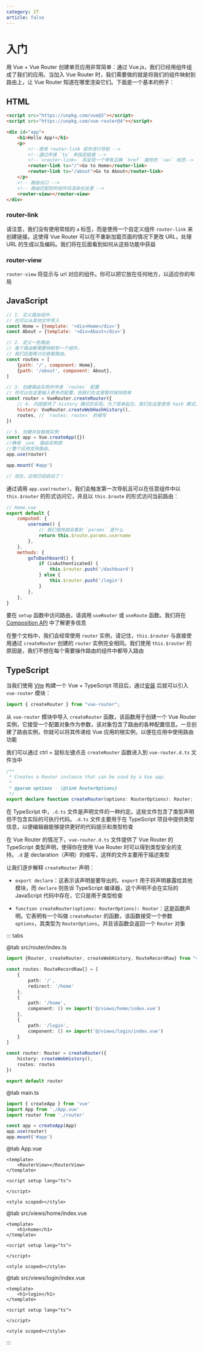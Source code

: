 ```yaml
---
category: IT
article: false
---
```


# 入门

用 Vue + Vue Router 创建单页应用非常简单：通过 Vue.js，我们已经用组件组成了我们的应用。当加入 Vue Router 时，我们需要做的就是将我们的组件映射到路由上，让 Vue Router 知道在哪里渲染它们。下面是一个基本的例子：

## HTML

```html
<script src="https://unpkg.com/vue@3"></script>
<script src="https://unpkg.com/vue-router@4"></script>

<div id="app">
    <h1>Hello App!</h1>
    <p>
        <!--使用 router-link 组件进行导航 -->
        <!--通过传递 `to` 来指定链接 -->
        <!--`<router-link>` 将呈现一个带有正确 `href` 属性的 `<a>` 标签-->
        <router-link to="/">Go to Home</router-link>
        <router-link to="/about">Go to About</router-link>
    </p>
    <!-- 路由出口 -->
    <!-- 路由匹配到的组件将渲染在这里 -->
    <router-view></router-view>
</div>
```

### router-link

请注意，我们没有使用常规的 `a` 标签，而是使用一个自定义组件 `router-link` 来创建链接。这使得 Vue Router 可以在不重新加载页面的情况下更改 URL，处理 URL 的生成以及编码。我们将在后面看到如何从这些功能中获益

### router-view

`router-view` 将显示与 url 对应的组件。你可以把它放在任何地方，以适应你的布局

## JavaScript

```js
// 1. 定义路由组件.
// 也可以从其他文件导入
const Home = {template: '<div>Home</div>'}
const About = {template: '<div>About</div>'}

// 2. 定义一些路由
// 每个路由都需要映射到一个组件。
// 我们后面再讨论嵌套路由。
const routes = [
    {path: '/', component: Home},
    {path: '/about', component: About},
]

// 3. 创建路由实例并传递 `routes` 配置
// 你可以在这里输入更多的配置，但我们在这里暂时保持简单
const router = VueRouter.createRouter({
    // 4. 内部提供了 history 模式的实现。为了简单起见，我们在这里使用 hash 模式。
    history: VueRouter.createWebHashHistory(),
    routes, // `routes: routes` 的缩写
})

// 5. 创建并挂载根实例
const app = Vue.createApp({})
//确保 _use_ 路由实例使
//整个应用支持路由。
app.use(router)

app.mount('#app')

// 现在，应用已经启动了！
```

通过调用 `app.use(router)`，我们会触发第一次导航且可以在任意组件中以 `this.$router` 的形式访问它，并且以 `this.$route` 的形式访问当前路由：

```js
// Home.vue
export default {
    computed: {
        username() {
            // 我们很快就会看到 `params` 是什么
            return this.$route.params.username
        },
    },
    methods: {
        goToDashboard() {
            if (isAuthenticated) {
                this.$router.push('/dashboard')
            } else {
                this.$router.push('/login')
            }
        },
    },
}
```

要在 `setup` 函数中访问路由，请调用 `useRouter` 或 `useRoute` 函数。我们将在 [Composition API](#待更新) 中了解更多信息

在整个文档中，我们会经常使用 `router` 实例，请记住，`this.$router` 与直接使用通过 `createRouter` 创建的 `router` 实例完全相同。我们使用 `this.$router` 的原因是，我们不想在每个需要操作路由的组件中都导入路由

## TypeScript

当我们使用 [Vite](/it/vite/guide/) 构建一个 Vue + TypeScript 项目后，通过[安装](../start/installation.md) 后就可以引入 `vue-router` 模块：

```ts
import { createRouter } from "vue-router";
```

从 `vue-router` 模块中导入 `createRouter` 函数，该函数用于创建一个 Vue Router 实例，它接受一个配置对象作为参数，该对象包含了路由的各种配置信息。一旦创建了路由实例，你就可以将其传递给 Vue 应用的根实例，以便在应用中使用路由功能

我们可以通过 ctrl + 鼠标左键点击 `createRouter` 函数进入到 `vue-router.d.ts` 文件当中

```ts
/**
 * Creates a Router instance that can be used by a Vue app.
 *
 * @param options - {@link RouterOptions}
 */
export declare function createRouter(options: RouterOptions): Router;
```

在 TypeScript 中，`.d.ts` 文件是声明文件的一种约定。这些文件包含了类型声明但不包含实际的可执行代码。`.d.ts` 文件主要用于在 TypeScript 项目中提供类型信息，以便编辑器能够提供更好的代码提示和类型检查

在 Vue Router 的情况下，`vue-router.d.ts` 文件提供了 Vue Router 的 TypeScript 类型声明，使得你在使用 Vue Router 时可以得到类型安全的支持。`.d` 是 declaration（声明）的缩写，这样的文件主要用于描述类型

让我们逐步解释 `createRouter` 声明：

- `export declare`：这表示该声明是要导出的。`export` 用于将声明暴露给其他模块，而 `declare` 则告诉 TypeScript 编译器，这个声明不会在实际的 JavaScript 代码中存在，它只是用于类型检查

- `function createRouter(options: RouterOptions): Router`：这是函数声明。它表明有一个叫做 `createRouter` 的函数，该函数接受一个参数 `options`，其类型为 `RouterOptions`，并且该函数会返回一个 `Router` 对象

::: tabs

@tab src/router/index.ts

```ts
import {Router, createRouter, createWebHistory, RouteRecordRaw} from "vue-router";

const routes: RouteRecordRaw[] = [
    {
        path: '/',
        redirect: '/home'
    },
    {
        path: '/home',
        component: () => import('@/views/home/index.vue')
    },
    {
        path: '/login',
        component: () => import('@/views/login/index.vue')
    }
]

const router: Router = createRouter({
    history: createWebHistory(),
    routes: routes
})

export default router
```

@tab main.ts

```ts
import { createApp } from 'vue'
import App from './App.vue'
import router from './router'

const app = createApp(App)
app.use(router)
app.mount('#app')
```

@tab App.vue

```vue
<template>
    <RouterView></RouterView>
</template>

<script setup lang="ts">

</script>

<style scoped></style>
```

@tab src/views/home/index.vue

```vue
<template>
    <h1>home</h1>
</template>

<script setup lang="ts">

</script>

<style scoped></style>
```

@tab src/views/login/index.vue

```vue
<template>
    <h1>login</h1>
</template>

<script setup lang="ts">

</script>

<style scoped></style>
```

:::